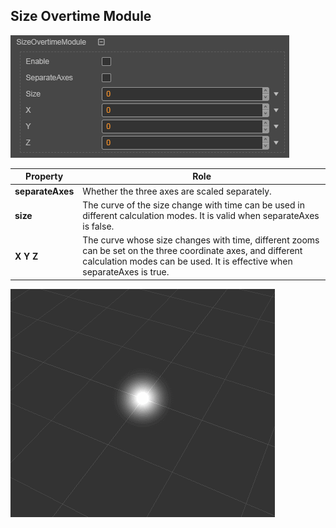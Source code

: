 ## Size Overtime Module
![](particle-system/size_module.png)

Property | Role
---|---
**separateAxes** | Whether the three axes are scaled separately.
**size** | The curve of the size change with time can be used in different calculation modes. It is valid when separateAxes is false.
**X Y Z** | The curve whose size changes with time, different zooms can be set on the three coordinate axes, and different calculation modes can be used. It is effective when separateAxes is true.

![](particle-system/size_overtime.gif)